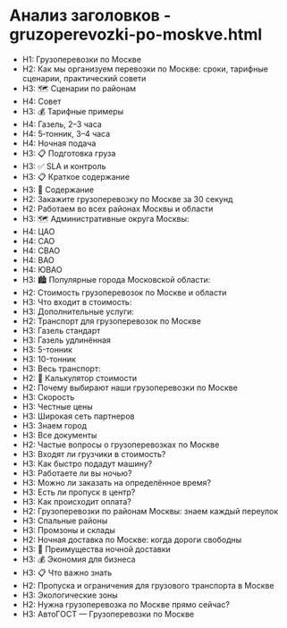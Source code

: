 # Анализ заголовков - gruzoperevozki-po-moskve.html

- H1: Грузоперевозки по Москве
- H2: Как мы организуем перевозки по Москве: сроки, тарифные сценарии, практический совети
- H3: 🗺️ Сценарии по районам
- H4: Совет
- H3: 💰 Тарифные примеры
- H4: Газель, 2–3 часа
- H4: 5‑тонник, 3–4 часа
- H4: Ночная подача
- H3: 📋 Подготовка груза
- H3: ✅ SLA и контроль
- H3: 📋 Краткое содержание
- H3: 📑 Содержание
- H2: Закажите грузоперевозку по Москве за 30 секунд
- H2: Работаем во всех районах Москвы и области
- H3: 🗺️ Административные округа Москвы:
- H4: ЦАО
- H4: САО
- H4: СВАО
- H4: ВАО
- H4: ЮВАО
- H3: 🏙️ Популярные города Московской области:
- H2: Стоимость грузоперевозок по Москве и области
- H3: Что входит в стоимость:
- H3: Дополнительные услуги:
- H2: Транспорт для грузоперевозок по Москве
- H3: Газель стандарт
- H3: Газель удлинённая
- H3: 5-тонник
- H3: 10-тонник
- H3: Весь транспорт:
- H2: 🚛 Калькулятор стоимости
- H2: Почему выбирают наши грузоперевозки по Москве
- H3: Скорость
- H3: Честные цены
- H3: Широкая сеть партнеров
- H3: Знаем город
- H3: Все документы
- H2: Частые вопросы о грузоперевозках по Москве
- H3: Входят ли грузчики в стоимость?
- H3: Как быстро подадут машину?
- H3: Работаете ли вы ночью?
- H3: Можно ли заказать на определённое время?
- H3: Есть ли пропуск в центр?
- H3: Как происходит оплата?
- H2: Грузоперевозки по районам Москвы: знаем каждый переулок
- H3: Спальные районы
- H3: Промзоны и склады
- H2: Ночная доставка по Москве: когда дороги свободны
- H3: 🌙 Преимущества ночной доставки
- H3: 💰 Экономия для бизнеса
- H3: 📋 Что важно знать
- H2: Пропуска и ограничения для грузового транспорта в Москве
- H3: Экологические зоны
- H2: Нужна грузоперевозка по Москве прямо сейчас?
- H3: АвтоГОСТ — Грузоперевозки по Москве
